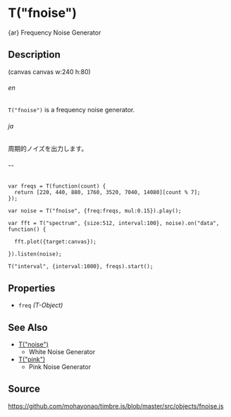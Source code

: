 T("fnoise")
==========
{ar} Frequency Noise Generator

## Description ##

(canvas canvas w:240 h:80)

###### en ######
`T("fnoise")` is a frequency noise generator.
###### ja ######
周期的ノイズを出力します。
###### -- ######

```timbre
var freqs = T(function(count) {
  return [220, 440, 880, 1760, 3520, 7040, 14080][count % 7];
});

var noise = T("fnoise", {freq:freqs, mul:0.15}).play();

var fft = T("spectrum", {size:512, interval:100}, noise).on("data", function() {

  fft.plot({target:canvas});

}).listen(noise);

T("interval", {interval:1000}, freqs).start();
```

## Properties ##
- `freq` _(T-Object)_

## See Also ##
- [T("noise")](./noise.html) 
  - White Noise Generator
- [T("pink")](./pink.html)
  - Pink Noise Generator

## Source ##
https://github.com/mohayonao/timbre.js/blob/master/src/objects/fnoise.js

